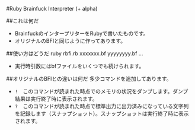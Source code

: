 #Ruby Brainfuck Interpreter (+ alpha)

##これは何だ
- BrainfuckのインタープリターをRubyで書いたものです。
- オリジナルのBFIと同じように作ってあります。

##使い方はどうだ
	ruby rbfi.rb xxxxxxx.bf yyyyyyyy.bf ...
- 実行時引数にはbfファイルをいくつでも続けられます。

##オリジナルのBFIとの違いは何だ
多少コマンドを追加してあります。
- `!`　このコマンドが読まれた時点でのメモリの状況をダンプします。ダンプ結果は実行終了時に表示されます。
- `?`　このコマンドが読まれた時点で標準出力に出力済みになっている文字列を記録します（スナップショット）。スナップショットは実行終了時に表示されます。
